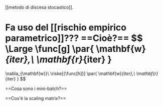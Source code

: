 [[metodo di discesa stocastico]].

Fa uso del [[rischio empirico parametrico]]??? ==Cioè?==
$$
\Large
\func[g] \par{
	\mathbf{w}_{iter},\ 
	\mathbf{r}_{iter}
}
=
\nabla_{\mathbf{w}}\ \riske[{\func[h]}] \par{ \mathbf{w}_{iter},\ \mathbf{r}_{iter} }
$$

==Cosa sono i mini-batch?==

==Cos'è la scaling matrix?==
